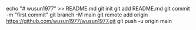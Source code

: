 echo "# wusun1977" >> README.md
git init
git add README.md
git commit -m "first commit"
git branch -M main
git remote add origin https://github.com/wusun1977/wusun1977.git
git push -u origin main
